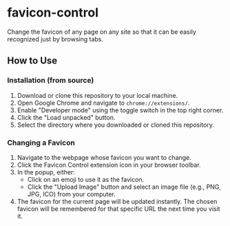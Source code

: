 # favicon-control
Change the favicon of any page on any site so that it can be easily recognized just by browsing tabs.

## How to Use

### Installation (from source)

1.  Download or clone this repository to your local machine.
2.  Open Google Chrome and navigate to `chrome://extensions/`.
3.  Enable "Developer mode" using the toggle switch in the top right corner.
4.  Click the "Load unpacked" button.
5.  Select the directory where you downloaded or cloned this repository.

### Changing a Favicon

1.  Navigate to the webpage whose favicon you want to change.
2.  Click the Favicon Control extension icon in your browser toolbar.
3.  In the popup, either:
    *   Click on an emoji to use it as the favicon.
    *   Click the "Upload Image" button and select an image file (e.g., PNG, JPG, ICO) from your computer.
4.  The favicon for the current page will be updated instantly. The chosen favicon will be remembered for that specific URL the next time you visit it.
